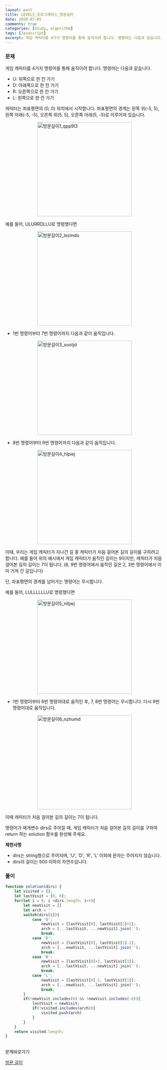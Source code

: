 ```yaml
---
layout: post
title: LEVEL3_프로그래머스_방문길이
date: 2020-07-05
comments: true
categories: [Study, algorithm]
tags: [Javascript]
excerpt: 게임 캐릭터를 4가지 명령어를 통해 움직이려 합니다. 명령어는 다음과 같습니다.
---
```


### 문제

게임 캐릭터를 4가지 명령어를 통해 움직이려 합니다. 명령어는 다음과 같습니다.

- U: 위쪽으로 한 칸 가기
- D: 아래쪽으로 한 칸 가기
- R: 오른쪽으로 한 칸 가기
- L: 왼쪽으로 한 칸 가기

캐릭터는 좌표평면의 (0, 0) 위치에서 시작합니다. 좌표평면의 경계는 왼쪽 위(-5, 5), 왼쪽 아래(-5, -5), 오른쪽 위(5, 5), 오른쪽 아래(5, -5)로 이루어져 있습니다.

<div style='display: flex; justify-content: center'>
  <img src="/images/방문길이1_qpp9l3.png" alt="방문길이1_qpp9l3" width="300em">
</div>

예를 들어, ULURRDLLU로 명령했다면

<div style='display: flex; justify-content: center'>
  <img src="/images/방문길이2_lezmdo.png" alt="방문길이2_lezmdo" width="300em">
</div>

- 1번 명령어부터 7번 명령어까지 다음과 같이 움직입니다.

<div style='display: flex; justify-content: center'>
  <img src="/images/방문길이3_sootjd.png" alt="방문길이3_sootjd" width="300em">
</div>

- 8번 명령어부터 9번 명령어까지 다음과 같이 움직입니다.

<div style='display: flex; justify-content: center'>
  <img src="/images/방문길이4_hlpiej.png" alt="방문길이4_hlpiej" width="300em">
</div>

이때, 우리는 게임 캐릭터가 지나간 길 중 캐릭터가 처음 걸어본 길의 길이를 구하려고 합니다. 예를 들어 위의 예시에서 게임 캐릭터가 움직인 길이는 9이지만, 캐릭터가 처음 걸어본 길의 길이는 7이 됩니다. (8, 9번 명령어에서 움직인 길은 2, 3번 명령어에서 이미 거쳐 간 길입니다)

단, 좌표평면의 경계를 넘어가는 명령어는 무시합니다.

예를 들어, LULLLLLLU로 명령했다면

<div style='display: flex; justify-content: center'>
  <img src="/images/방문길이5_nitjwj.png" alt="방문길이5_nitjwj" width="300em">
</div>

- 1번 명령어부터 6번 명령어대로 움직인 후, 7, 8번 명령어는 무시합니다. 다시 9번 명령어대로 움직입니다.

<div style='display: flex; justify-content: center'>
  <img src="/images/방문길이6_nzhumd.png" alt="방문길이6_nzhumd" width="300em">
</div>

이때 캐릭터가 처음 걸어본 길의 길이는 7이 됩니다.

명령어가 매개변수 dirs로 주어질 때, 게임 캐릭터가 처음 걸어본 길의 길이를 구하여 return 하는 solution 함수를 완성해 주세요.

**제한사항**

- dirs는 string형으로 주어지며, 'U', 'D', 'R', 'L' 이외에 문자는 주어지지 않습니다.
- dirs의 길이는 500 이하의 자연수입니다.

### 풀이

```javascript
function solution(dirs) {
    let visited = [];
    let lastVisit = [0, 0];
    for(let i = 0; i <dirs.length; i++){
        let newVisit = []
        let arch = ''
        switch(dirs[i]){
            case 'U':
                newVisit = [lastVisit[0], lastVisit[1]+1];
                arch = [...lastVisit, ...newVisit].join('');
                break;
            case 'D':
                newVisit = [lastVisit[0], lastVisit[1]-1];
                arch = [...newVisit, ...lastVisit].join('');
                break;
            case 'R':
                newVisit = [lastVisit[0]+1, lastVisit[1]];
                arch = [...lastVisit, ...newVisit].join('');
                break;
            case 'L': 
                newVisit = [lastVisit[0]-1, lastVisit[1]];
                arch = [...newVisit, ...lastVisit].join('');
                break;
        }
        if(!newVisit.includes(6) && !newVisit.includes(-6)){
            lastVisit = newVisit;
            if(!visited.includes(arch)){
                visited.push(arch)
            } 
        }
    }
    return visited.length;
}
```

<br>
<span class="reference">문제바로가기</span>

[방문 길이](https://programmers.co.kr/learn/courses/30/lessons/49994)
